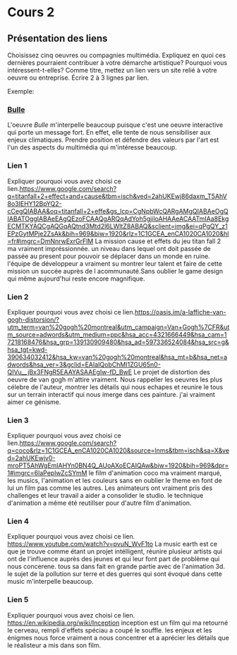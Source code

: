 # Cours 2
## Présentation des liens
Choisissez cinq oeuvres ou compagnies multimédia. Expliquez en quoi ces dernières pourraient contribuer à votre démarche artistique? Pourquoi vous intéressent-t-elles? Comme titre, mettez un lien vers un site relié à votre oeuvre ou entreprise. Écrire 2 à 3 lignes par lien.

Exemple: 
### [Bulle](https://www.onf.ca/interactif/bulle/) 
L'oeuvre *Bulle* m'interpelle beaucoup puisque c'est une oeuvre interactive qui porte un message fort. En effet, elle tente de nous sensibiliser aux enjeux climatiques. Prendre position et défendre des valeurs par l'art est l'un des aspects du multimédia qui m'intéresse beaucoup. 

### Lien 1 
Expliquer pourquoi vous avez choisi ce lien.https://www.google.com/search?q=titanfall+2+effect+and+cause&tbm=isch&ved=2ahUKEwj86daxm_T5AhV8o3IEHY12BpYQ2-cCegQIABAA&oq=titanfall+2+effe&gs_lcp=CgNpbWcQARgAMgQIABAeOgQIABATOggIABAeEAgQEzoFCAAQgARQqAdYoh5gjiloAHAAeACAATmIAa8EkgECMTKYAQCgAQGqAQtnd3Mtd2l6LWltZ8ABAQ&sclient=img&ei=qPgQY_z1EPzGytMPje2ZsAk&bih=969&biw=1920&rlz=1C1GCEA_enCA1020CA1020&hl=fr#imgrc=DmNnrwExrGrFlM
La mission cause et effets du jeu titan fall 2 ma vraiment impréssionnée. un niveau dans lequel ont doit passée de passée au present pour pouvoir se déplacer dans un monde en ruine. l'équipe de développeur a vraiment su montrer leur talent et faire de cette mission un succée auprès de l acommunauté.Sans oublier le game design qui même aujourd'hui reste encore magnifique.

### Lien 2 
Expliquer pourquoi vous avez choisi ce lien.https://oasis.im/a-laffiche-van-gogh-distorsion/?utm_term=van%20gogh%20montreal&utm_campaign=Van+Gogh%7CFR&utm_source=adwords&utm_medium=ppc&hsa_acc=4321666449&hsa_cam=17218168476&hsa_grp=139130909480&hsa_ad=597336524084&hsa_src=g&hsa_tgt=kwd-390634032412&hsa_kw=van%20gogh%20montreal&hsa_mt=b&hsa_net=adwords&hsa_ver=3&gclid=EAIaIQobChMI1ZGU65n0-QIVu__jBx3FNgR5EAAYASAAEgIw-fD_BwE
Le projet de distortion des oeuvre de van gogh m'attire vraiment. Nous rappeller les oeuvres les plus célebre de l'auteur, montrer les détails qui nous echapes et reunire le tous sur un terrain interactif qui nous imerge dans ces painture. j'ai vraiment aimer ce génisme.

### Lien 3 
Expliquer pourquoi vous avez choisi ce lien.https://www.google.com/search?q=coco&rlz=1C1GCEA_enCA1020CA1020&source=lnms&tbm=isch&sa=X&ved=2ahUKEwjv0-mroPT5AhWgEmIAHYn0BN4Q_AUoAXoECAIQAw&biw=1920&bih=969&dpr=1#imgrc=6laPeplwZcSYmM
le film d'animation coco ma vraiment marqué, les musics, l'animation et les couleurs sans en oublier le theme en font de lui un film pas comme les autres. Les animateurs ont vraiment pris des challenges et leur travail a aider a consolider le studio. le technique d'animation a même été reutillser pour d'autre film d'animation.

### Lien 4 
Expliquer pourquoi vous avez choisi ce lien. https://www.youtube.com/watch?v=pvuN_WvF1to
La music earth est ce que je trouve comme étant un projet intélligent, réunire plusieur artists qui ont de l'influence auprès des jeunes et qui leur font part de problème qui nous concerene. tous sa dans fait en grande partie avec de l'animation 3d. le sujet de la pollution sur terre et des guerres qui sont évoqué dans cette music m'interpelle beaucoup.


### Lien 5 
Expliquer pourquoi vous avez choisi ce lien. https://en.wikipedia.org/wiki/Inception
inception est un film qui ma retourné le cerveau, rempli d'effets spéciau a coupé le souffle. les enjeux et les énigmes nous force vraiment a nous concentrer et a aprécier les détails que le réalisteur a mis dans son film.

